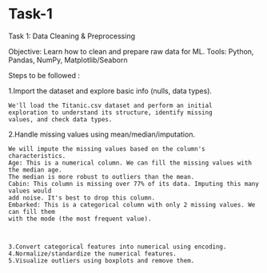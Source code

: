 # Task-1

Task 1: Data Cleaning & Preprocessing


 Objective: Learn how to clean and prepare raw data for ML.
 Tools: Python, Pandas, NumPy, Matplotlib/Seaborn



Steps to be followed :
	
1.Import the dataset and explore basic info (nulls, data types).

	We'll load the Titanic.csv dataset and perform an initial 
	exploration to understand its structure, identify missing 
	values, and check data types.

 2.Handle missing values using mean/median/imputation.

	We will impute the missing values based on the column's characteristics.
	Age: This is a numerical column. We can fill the missing values with the median age. 
	The median is more robust to outliers than the mean.
	Cabin: This column is missing over 77% of its data. Imputing this many values would
	add noise. It's best to drop this column.
	Embarked: This is a categorical column with only 2 missing values. We can fill them 
	with the mode (the most frequent value).
	


 	3.Convert categorical features into numerical using encoding.
 	4.Normalize/standardize the numerical features.
 	5.Visualize outliers using boxplots and remove them.
